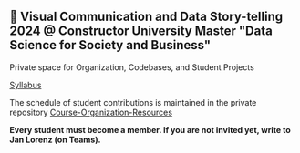 ## 👋 Visual Communication and Data Story-telling 2024 @ Constructor University Master "Data Science for Society and Business"

Private space for Organization, Codebases, and Student Projects

[Syllabus](https://cu-f24-mdssb-met-03-viscommdatastory.github.io/Website/)

The schedule of student contributions is maintained in the private repository [Course-Organization-Resources](https://github.com/CU-F24-MDSSB-MET-03-VisCommDataStory/Course-Organization-Resources)

**Every student must become a member. If you are not invited yet, write to Jan Lorenz (on Teams).**
